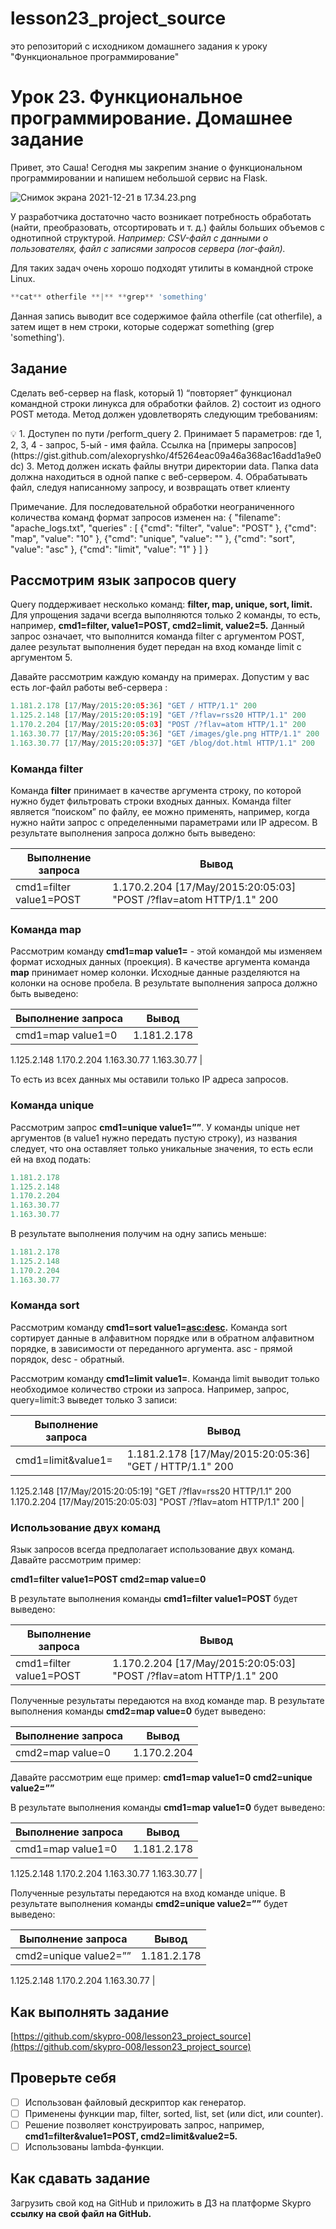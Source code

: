 # lesson23_project_source
это репозиторий с исходником домашнего задания к уроку "Функциональное программирование"


# Урок 23. Функциональное программирование. Домашнее задание

Привет, это Саша! Сегодня мы закрепим знание о функциональном программировании и напишем небольшой сервис на Flask.

![Снимок экрана 2021-12-21 в 17.34.23.png](https://s3-us-west-2.amazonaws.com/secure.notion-static.com/2c6a2ccf-b133-45e8-84d6-5c20c4f67717/Снимок_экрана_2021-12-21_в_17.34.23.png)

У разработчика достаточно часто возникает потребность обработать (найти, преобразовать, отсортировать и т. д.) файлы больших объемов с однотипной структурой. *Например: CSV-файл с данными о пользователях, файл с записями запросов сервера (лог-файл).*

Для таких задач очень хорошо подходят утилиты в командной строке Linux.

```python
**cat** otherfile **|** **grep** 'something'
```

Данная запись выводит все содержимое файла otherfile (cat otherfile), а затем ищет в нем строки, которые содержат something (grep 'something').

## Задание

Сделать веб-сервер на flask, который 1) “повторяет” функционал командной строки линукса для обработки файлов. 2) состоит из одного POST метода. Метод должен удовлетворять следующим требованиям:

<aside>
💡 1. Доступен по пути /perform_query
2. Принимает 5 параметров: где 1, 2, 3, 4 - запрос, 5-ый - имя файла. 
Ссылка на [примеры запросов](https://gist.github.com/alexopryshko/4f5264eac09a46a368ac16add1a9e0dc)
3. Метод должен искать файлы внутри директории data. Папка data должна находиться в одной папке с веб-сервером.
4. Обрабатывать файл, следуя написанному запросу, и возвращать ответ клиенту

Примечание. 
Для последовательной обработки неограниченного количества команд формат запросов изменен на:
{
  "filename": "apache_logs.txt",
  "queries" : [
      {"cmd": "filter",
        "value": "POST"
      },
      {"cmd": "map",
        "value": "10"
      },
      {"cmd": "unique",
        "value": ""
      },
      {"cmd": "sort",
      "value": "asc"
      },
      {"cmd": "limit",
        "value": "1"
      }
  ]
}


</aside>

## Рассмотрим язык запросов query

Query поддерживает несколько команд: **filter, map, unique, sort, limit.** Для упрощения задачи всегда выполняются только 2 команды, то есть, например, **cmd1=filter, value1=POST, cmd2=limit, value2=5.** Данный запрос означает, что выполнится команда filter c аргументом POST, далее результат выполнения будет передан на вход команде limit c аргументом 5. 

Давайте рассмотрим каждую команду на примерах. Допустим у вас есть лог-файл работы веб-сервера :

```python
1.181.2.178 [17/May/2015:20:05:36] "GET / HTTP/1.1" 200
1.125.2.148 [17/May/2015:20:05:19] "GET /?flav=rss20 HTTP/1.1" 200
1.170.2.204 [17/May/2015:20:05:03] "POST /?flav=atom HTTP/1.1" 200
1.163.30.77 [17/May/2015:20:05:36] "GET /images/gle.png HTTP/1.1" 200
1.163.30.77 [17/May/2015:20:05:37] "GET /blog/dot.html HTTP/1.1" 200
```

### Команда **filter**

Команда **filter** принимает в качестве аргумента строку, по которой нужно будет фильтровать строки входных данных. Команда filter является “поиском” по файлу, ее можно применять, например, когда нужно найти запрос с определенными параметрами или IP адресом. В результате выполнения запроса должно быть выведено:

| Выполнение запроса | Вывод |
| --- | --- |
| cmd1=filter value1=POST | 1.170.2.204 [17/May/2015:20:05:03] "POST /?flav=atom HTTP/1.1" 200 |

### Команда **map**

Рассмотрим команду **cmd1=map value1=<col>** - этой командой мы изменяем формат исходных данных (проекция). В качестве аргумента **<col>** команда **map** принимает номер колонки. Исходные данные разделяются на колонки на основе пробела. В результате выполнения запроса должно быть выведено:

| Выполнение запроса | Вывод |
| --- | --- |
|  cmd1=map value1=0 | 1.181.2.178
1.125.2.148
1.170.2.204
1.163.30.77
1.163.30.77 |

То есть из всех данных мы оставили только IP адреса запросов.

### Команда unique

Рассмотрим запрос **cmd1=unique value1=””**. У команды unique нет аргументов (в value1 нужно передать пустую строку), из названия следует, что она оставляет только уникальные значения, то есть если ей на вход подать:

```python
1.181.2.178
1.125.2.148
1.170.2.204
1.163.30.77
1.163.30.77
```

В результате выполнения получим на одну запись меньше:

```python
1.181.2.178
1.125.2.148
1.170.2.204
1.163.30.77
```

### Команда sort

Рассмотрим команду **cmd1=sort value1=<asc:desc>.** Команда sort сортирует данные в алфавитном порядке или в обратном алфавитном порядке, в зависимости от переданного аргумента. asc - прямой порядок, desc - обратный.

Рассмотрим команду **cmd1=limit value1=<n>**. Команда limit выводит только необходимое количество строки из запроса. Например, запрос, query=limit:3 выведет только 3 записи:

| Выполнение запроса | Вывод |
| --- | --- |
| cmd1=limit&value1=<n> | 1.181.2.178 [17/May/2015:20:05:36] "GET / HTTP/1.1" 200
1.125.2.148 [17/May/2015:20:05:19] "GET /?flav=rss20 HTTP/1.1" 200
1.170.2.204 [17/May/2015:20:05:03] "POST /?flav=atom HTTP/1.1" 200 |

### Использование двух команд

Язык запросов всегда предполагает использование двух команд. Давайте рассмотрим пример:

**cmd1=filter value1=POST cmd2=map value=0**

В результате выполнения команды **cmd1=filter value1=POST** будет выведено:

| Выполнение запроса | Вывод |
| --- | --- |
| cmd1=filter value1=POST | 1.170.2.204 [17/May/2015:20:05:03] "POST /?flav=atom HTTP/1.1" 200 |

Полученные результаты передаются на вход команде map. В результате выполнения команды **cmd2=map value=0** будет выведено:

| Выполнение запроса | Вывод |
| --- | --- |
| cmd2=map value=0 | 1.170.2.204 |

Давайте рассмотрим еще пример: **cmd1=map value1=0 cmd2=unique value2=””**

В результате выполнения команды **cmd1=map value1=0** будет выведено:

| Выполнение запроса | Вывод |
| --- | --- |
| cmd1=map value1=0 | 1.181.2.178
1.125.2.148
1.170.2.204
1.163.30.77
1.163.30.77 |

Полученные результаты передаются на вход команде unique. В результате выполнения команды **cmd2=unique value2=””** будет выведено:

| Выполнение запроса | Вывод |
| --- | --- |
| cmd2=unique value2=”” | 1.181.2.178
1.125.2.148
1.170.2.204
1.163.30.77 |

## Как выполнять задание

[https://github.com/skypro-008/lesson23_project_source](https://github.com/skypro-008/lesson23_project_source)

## Проверьте себя

- [ ]  Использован файловый дескриптор как генератор.
- [ ]  Применены функции map, filter, sorted, list, set (или dict, или counter).
- [ ]  Решение позволяет конструировать запрос, например, **cmd1=filter&value1=POST, cmd2=limit&value2=5.**
- [ ]  Использованы lambda-функции.

## **Как сдавать задание**

Загрузить свой код на GitHub и приложить в ДЗ на платформе Skypro **ссылку на свой файл на GitHub.**